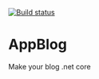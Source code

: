 [![Build status](https://dev.azure.com/NyfBlogDemo/NyfBlogDemo/_apis/build/status/nyfblog%20-%203%20-%20CI)](https://dev.azure.com/NyfBlogDemo/NyfBlogDemo/_build/latest?definitionId=6)
# AppBlog
Make your blog .net core
